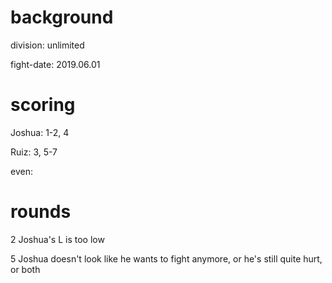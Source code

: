 # background

division: unlimited

fight-date: 2019.06.01

# scoring

Joshua: 1-2, 4

Ruiz: 3, 5-7

even: 

# rounds

2 Joshua's L is too low

5 Joshua doesn't look like he wants to fight anymore, or he's still quite hurt, or both
